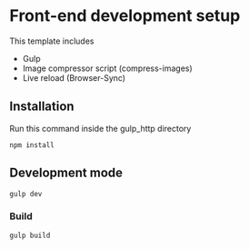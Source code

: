 # Front-end development setup

This template includes

* Gulp
* Image compressor script (compress-images)
* Live reload (Browser-Sync)

## Installation

Run this command inside the gulp_http directory

```
npm install
```

## Development mode

```
gulp dev
```

### Build

```
gulp build
```
